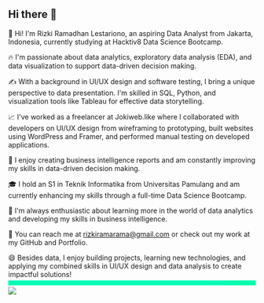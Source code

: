 ## Hi there 👋


👋 Hi! I'm Rizki Ramadhan Lestariono, an aspiring Data Analyst from Jakarta, Indonesia, currently studying at Hacktiv8 Data Science Bootcamp. 

🔥 I'm passionate about data analytics, exploratory data analysis (EDA), and data visualization to support data-driven decision making.

✍ With a background in UI/UX design and software testing, I bring a unique perspective to data presentation. I'm skilled in SQL, Python, and visualization tools like Tableau for effective data storytelling.

📈 I've worked as a freelancer at Jokiweb.like where I collaborated with developers on UI/UX design from wireframing to prototyping, built websites using WordPress and Framer, and performed manual testing on developed applications.

🚀 I enjoy creating business intelligence reports and am constantly improving my skills in data-driven decision making.

🎓 I hold an S1 in Teknik Informatika from Universitas Pamulang and am currently enhancing my skills through a full-time Data Science Bootcamp.

🎁 I'm always enthusiastic about learning more in the world of data analytics and developing my skills in business intelligence.

📧 You can reach me at rizkiramarama@gmail.com or check out my work at my GitHub and Portfolio.

😄 Besides data, I enjoy building projects, learning new technologies, and applying my combined skills in UI/UX design and data analysis to create impactful solutions!
<img src="github2.gif" width="1000" height="10">
<img src="github.gif" width="900">
<!--
**rizkeyyy/rizkeyyy** is a ✨ _special_ ✨ repository because its `README.md` (this file) appears on your GitHub profile.

Here are some ideas to get you started:

- 🔭 I’m currently working on ...
- 🌱 I’m currently learning ...
- 👯 I’m looking to collaborate on ...
- 🤔 I’m looking for help with ...
- 💬 Ask me about ...
- 📫 How to reach me: ...
- 😄 Pronouns: ...
- ⚡ Fun fact: ...
-->
